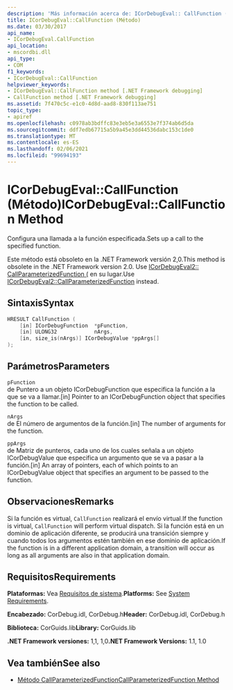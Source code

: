 ```yaml
---
description: 'Más información acerca de: ICorDebugEval:: CallFunction (método)'
title: ICorDebugEval::CallFunction (Método)
ms.date: 03/30/2017
api_name:
- ICorDebugEval.CallFunction
api_location:
- mscordbi.dll
api_type:
- COM
f1_keywords:
- ICorDebugEval::CallFunction
helpviewer_keywords:
- ICorDebugEval::CallFunction method [.NET Framework debugging]
- CallFunction method [.NET Framework debugging]
ms.assetid: 7f470c5c-e1c0-4d8d-aad8-830f113ae751
topic_type:
- apiref
ms.openlocfilehash: c0978ab3bdffc83e3eb5e3a6553e7f374ab6d5da
ms.sourcegitcommit: ddf7edb67715a5b9a45e3dd44536dabc153c1de0
ms.translationtype: MT
ms.contentlocale: es-ES
ms.lasthandoff: 02/06/2021
ms.locfileid: "99694193"
---
```

# <a name="icordebugevalcallfunction-method"></a><span data-ttu-id="9e65f-103">ICorDebugEval::CallFunction (Método)</span><span class="sxs-lookup"><span data-stu-id="9e65f-103">ICorDebugEval::CallFunction Method</span></span>

<span data-ttu-id="9e65f-104">Configura una llamada a la función especificada.</span><span class="sxs-lookup"><span data-stu-id="9e65f-104">Sets up a call to the specified function.</span></span>

<span data-ttu-id="9e65f-105">Este método está obsoleto en la .NET Framework versión 2,0.</span><span class="sxs-lookup"><span data-stu-id="9e65f-105">This method is obsolete in the .NET Framework version 2.0.</span></span> <span data-ttu-id="9e65f-106">Use [ICorDebugEval2:: CallParameterizedFunction (](icordebugeval2-callparameterizedfunction-method.md) en su lugar.</span><span class="sxs-lookup"><span data-stu-id="9e65f-106">Use [ICorDebugEval2::CallParameterizedFunction](icordebugeval2-callparameterizedfunction-method.md) instead.</span></span>

## <a name="syntax"></a><span data-ttu-id="9e65f-107">Sintaxis</span><span class="sxs-lookup"><span data-stu-id="9e65f-107">Syntax</span></span>

```cpp
HRESULT CallFunction (
    [in] ICorDebugFunction  *pFunction,
    [in] ULONG32            nArgs,
    [in, size_is(nArgs)] ICorDebugValue *ppArgs[]
);
```

## <a name="parameters"></a><span data-ttu-id="9e65f-108">Parámetros</span><span class="sxs-lookup"><span data-stu-id="9e65f-108">Parameters</span></span>

`pFunction`\
<span data-ttu-id="9e65f-109">de Puntero a un objeto ICorDebugFunction que especifica la función a la que se va a llamar.</span><span class="sxs-lookup"><span data-stu-id="9e65f-109">[in] Pointer to an ICorDebugFunction object that specifies the function to be called.</span></span>

`nArgs`\
<span data-ttu-id="9e65f-110">de El número de argumentos de la función.</span><span class="sxs-lookup"><span data-stu-id="9e65f-110">[in] The number of arguments for the function.</span></span>

`ppArgs`\
<span data-ttu-id="9e65f-111">de Matriz de punteros, cada uno de los cuales señala a un objeto ICorDebugValue que especifica un argumento que se va a pasar a la función.</span><span class="sxs-lookup"><span data-stu-id="9e65f-111">[in] An array of pointers, each of which points to an ICorDebugValue object that specifies an argument to be passed to the function.</span></span>

## <a name="remarks"></a><span data-ttu-id="9e65f-112">Observaciones</span><span class="sxs-lookup"><span data-stu-id="9e65f-112">Remarks</span></span>

<span data-ttu-id="9e65f-113">Si la función es virtual, `CallFunction` realizará el envío virtual.</span><span class="sxs-lookup"><span data-stu-id="9e65f-113">If the function is virtual, `CallFunction` will perform virtual dispatch.</span></span> <span data-ttu-id="9e65f-114">Si la función está en un dominio de aplicación diferente, se producirá una transición siempre y cuando todos los argumentos estén también en ese dominio de aplicación.</span><span class="sxs-lookup"><span data-stu-id="9e65f-114">If the function is in a different application domain, a transition will occur as long as all arguments are also in that application domain.</span></span>

## <a name="requirements"></a><span data-ttu-id="9e65f-115">Requisitos</span><span class="sxs-lookup"><span data-stu-id="9e65f-115">Requirements</span></span>

<span data-ttu-id="9e65f-116">**Plataformas:** Vea [Requisitos de sistema](../../get-started/system-requirements.md).</span><span class="sxs-lookup"><span data-stu-id="9e65f-116">**Platforms:** See [System Requirements](../../get-started/system-requirements.md).</span></span>

<span data-ttu-id="9e65f-117">**Encabezado:** CorDebug.idl, CorDebug.h</span><span class="sxs-lookup"><span data-stu-id="9e65f-117">**Header:** CorDebug.idl, CorDebug.h</span></span>

<span data-ttu-id="9e65f-118">**Biblioteca:** CorGuids.lib</span><span class="sxs-lookup"><span data-stu-id="9e65f-118">**Library:** CorGuids.lib</span></span>

<span data-ttu-id="9e65f-119">**.NET Framework versiones:** 1,1, 1,0</span><span class="sxs-lookup"><span data-stu-id="9e65f-119">**.NET Framework Versions:** 1.1, 1.0</span></span>

## <a name="see-also"></a><span data-ttu-id="9e65f-120">Vea también</span><span class="sxs-lookup"><span data-stu-id="9e65f-120">See also</span></span>

- [<span data-ttu-id="9e65f-121">Método CallParameterizedFunction</span><span class="sxs-lookup"><span data-stu-id="9e65f-121">CallParameterizedFunction Method</span></span>](icordebugeval2-callparameterizedfunction-method.md)
